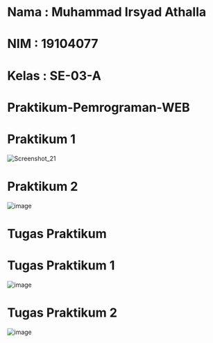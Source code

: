 # Nama   : Muhammad Irsyad Athalla
# NIM    : 19104077
# Kelas  : SE-03-A
# Praktikum-Pemrograman-WEB
# Praktikum 1
![Screenshot_21](https://user-images.githubusercontent.com/72425821/137668954-bf802ecf-b2f2-4c63-843d-d89be4fe2f4c.png)
# Praktikum 2
 ![image](https://user-images.githubusercontent.com/72425821/139533166-68e1b4b8-6d9b-45ec-be5e-5eb0f1ba8aae.png)

# Tugas Praktikum
# Tugas Praktikum 1
![image](https://user-images.githubusercontent.com/72425821/138581145-8bd8694d-7949-4f58-8224-dcf716cdf95a.png)
# Tugas Praktikum 2
![image](https://user-images.githubusercontent.com/72425821/139533200-90ba7f6f-fb26-4f8e-8ec1-e24a51ff0e41.png)

